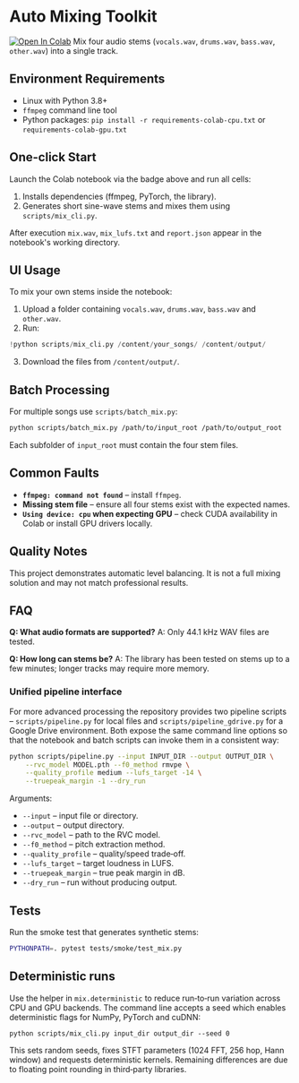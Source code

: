 # Auto Mixing Toolkit

[![Open In Colab](https://colab.research.google.com/assets/colab-badge.svg)](https://colab.research.google.com/github/FusinKoo/Jules-Test-02/blob/main/notebooks/demo.ipynb)
Mix four audio stems (`vocals.wav`, `drums.wav`, `bass.wav`, `other.wav`) into a single track.

## Environment Requirements

- Linux with Python 3.8+
- `ffmpeg` command line tool
- Python packages: `pip install -r requirements-colab-cpu.txt` or `requirements-colab-gpu.txt`

## One-click Start

Launch the Colab notebook via the badge above and run all cells:

1. Installs dependencies (ffmpeg, PyTorch, the library).
2. Generates short sine-wave stems and mixes them using `scripts/mix_cli.py`.

After execution `mix.wav`, `mix_lufs.txt` and `report.json` appear in the notebook's working directory.

## UI Usage

To mix your own stems inside the notebook:

1. Upload a folder containing `vocals.wav`, `drums.wav`, `bass.wav` and `other.wav`.
2. Run:

```python
!python scripts/mix_cli.py /content/your_songs/ /content/output/
```

3. Download the files from `/content/output/`.

## Batch Processing

For multiple songs use `scripts/batch_mix.py`:

```bash
python scripts/batch_mix.py /path/to/input_root /path/to/output_root
```

Each subfolder of `input_root` must contain the four stem files.

## Common Faults

- **`ffmpeg: command not found`** – install `ffmpeg`.
- **Missing stem file** – ensure all four stems exist with the expected names.
- **`Using device: cpu` when expecting GPU** – check CUDA availability in Colab or install GPU drivers locally.

## Quality Notes

This project demonstrates automatic level balancing. It is not a full mixing solution and may not match professional results.

## FAQ

**Q: What audio formats are supported?**
A: Only 44.1 kHz WAV files are tested.

**Q: How long can stems be?**
A: The library has been tested on stems up to a few minutes; longer tracks may require more memory.

### Unified pipeline interface

For more advanced processing the repository provides two pipeline scripts –
`scripts/pipeline.py` for local files and `scripts/pipeline_gdrive.py` for a
Google Drive environment. Both expose the same command line options so that the
notebook and batch scripts can invoke them in a consistent way:

```bash
python scripts/pipeline.py --input INPUT_DIR --output OUTPUT_DIR \
    --rvc_model MODEL.pth --f0_method rmvpe \
    --quality_profile medium --lufs_target -14 \
    --truepeak_margin -1 --dry_run
```

Arguments:

- `--input` – input file or directory.
- `--output` – output directory.
- `--rvc_model` – path to the RVC model.
- `--f0_method` – pitch extraction method.
- `--quality_profile` – quality/speed trade‑off.
- `--lufs_target` – target loudness in LUFS.
- `--truepeak_margin` – true peak margin in dB.
- `--dry_run` – run without producing output.

## Tests

Run the smoke test that generates synthetic stems:

```bash
PYTHONPATH=. pytest tests/smoke/test_mix.py
```

## Deterministic runs

Use the helper in `mix.deterministic` to reduce run‑to‑run variation across
CPU and GPU backends. The command line accepts a seed which enables
deterministic flags for NumPy, PyTorch and cuDNN:

```
python scripts/mix_cli.py input_dir output_dir --seed 0
```

This sets random seeds, fixes STFT parameters (1024 FFT, 256 hop, Hann window)
and requests deterministic kernels. Remaining differences are due to floating
point rounding in third‑party libraries.
